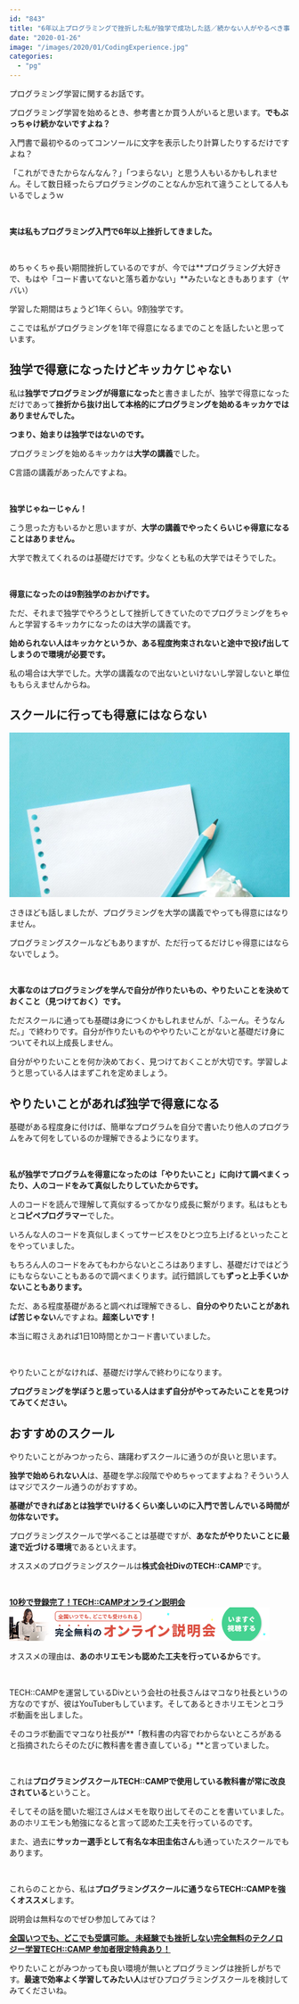 ```yaml
---
id: "843"
title: "6年以上プログラミングで挫折した私が独学で成功した話／続かない人がやるべき事"
date: "2020-01-26"
image: "/images/2020/01/CodingExperience.jpg"
categories: 
  - "pg"
---
```


プログラミング学習に関するお話です。

プログラミング学習を始めるとき、参考書とか買う人がいると思います。**でもぶっちゃけ続かないですよね？**

入門書で最初やるのってコンソールに文字を表示したり計算したりするだけですよね？

「これができたからなんなん？」「つまらない」と思う人もいるかもしれません。そして数日経ったらプログラミングのことなんか忘れて違うことしてる人もいるでしょうｗ

 

**実は私もプログラミング入門で6年以上挫折してきました。**

 

めちゃくちゃ長い期間挫折しているのですが、今では**プログラミング大好きで、もはや「コード書いてないと落ち着かない」**みたいなときもあります（ヤバい）

学習した期間はちょうど1年くらい。9割独学です。

ここでは私がプログラミングを1年で得意になるまでのことを話したいと思っています。

## 独学で得意になったけどキッカケじゃない

私は**独学でプログラミングが得意になった**と書きましたが、独学で得意になっただけであって**挫折から抜け出して本格的にプログラミングを始めるキッカケではありませんでした。**

**つまり、始まりは独学ではないのです。**

プログラミングを始めるキッカケは**大学の講義**でした。

C言語の講義があったんですよね。

 

**独学じゃねーじゃん！**

こう思った方もいるかと思いますが、**大学の講義でやったくらいじゃ得意になることはありません。**

大学で教えてくれるのは基礎だけです。少なくとも私の大学ではそうでした。

 

**得意になったのは9割独学のおかげです。**

ただ、それまで独学でやろうとして挫折してきていたのでプログラミングをちゃんと学習するキッカケになったのは大学の講義です。

**始められない人はキッカケというか、ある程度拘束されないと途中で投げ出してしまうので環境が必要です。**

私の場合は大学でした。大学の講義なので出ないといけないし学習しないと単位ももらえませんからね。

## スクールに行っても得意にはならない

![](/images/2019/12/paper_and_enpitsu.jpg)

さきほども話しましたが、プログラミングを大学の講義でやっても得意にはなりません。

プログラミングスクールなどもありますが、ただ行ってるだけじゃ得意にはならないでしょう。

 

**大事なのはプログラミングを学んで自分が作りたいもの、やりたいことを決めておくこと（見つけておく）です。**

ただスクールに通っても基礎は身につくかもしれませんが、「ふーん。そうなんだ。」で終わりです。自分が作りたいものややりたいことがないと基礎だけ身についてそれ以上成長しません。

自分がやりたいことを何か決めておく、見つけておくことが大切です。学習しようと思っている人はまずこれを定めましょう。

## やりたいことがあれば独学で得意になる

基礎がある程度身に付けば、簡単なプログラムを自分で書いたり他人のプログラムをみて何をしているのか理解できるようになります。

 

**私が独学でプログラムを得意になったのは「やりたいこと」に向けて調べまくったり、人のコードをみて真似したりしていたからです。**

人のコードを読んで理解して真似するってかなり成長に繋がります。私はもともと**コピペプログラマー**でした。

いろんな人のコードを真似しまくってサービスをひとつ立ち上げるといったことをやっていました。

もちろん人のコードをみてもわからないところはありますし、基礎だけではどうにもならないこともあるので調べまくります。試行錯誤しても**ずっと上手くいかないこともあります。**

ただ、ある程度基礎があると調べれば理解できるし、**自分のやりたいことがあれば苦じゃない**んですよね。**超楽しいです！**

本当に暇さえあれば1日10時間とかコード書いていました。

 

やりたいことがなければ、基礎だけ学んで終わりになります。

**プログラミングを学ぼうと思っている人はまず自分がやってみたいことを見つけてみてください。**

## おすすめのスクール

やりたいことがみつかったら、躊躇わずスクールに通うのが良いと思います。

**独学で始められない人**は、基礎を学ぶ段階でやめちゃってますよね？そういう人はマジでスクール通うのがおすすめ。

**基礎ができればあとは独学でいけるくらい楽しいのに入門で苦しんでいる時間が勿体ないです。**

プログラミングスクールで学べることは基礎ですが、**あなたがやりたいことに最速で近づける環境**であるといえます。

オススメのプログラミングスクールは**株式会社DivのTECH::CAMP**です。

 

**[10秒で登録完了！TECH::CAMPオンライン説明会](https://px.a8.net/svt/ejp?a8mat=3B5EB3+FNTJFE+3JWG+HY7W2)** [![](/images/2020/01/techcamp-online.png)](https://px.a8.net/svt/ejp?a8mat=3B5EB3+FNTJFE+3JWG+HX5B5)

オススメの理由は、**あのホリエモンも認めた工夫を行っているから**です。

 

TECH::CAMPを運営しているDivという会社の社長さんはマコなり社長というの方なのですが、彼はYouTuberもしています。そしてあるときホリエモンとコラボ動画を出しました。

そのコラボ動画でマコなり社長が**「教科書の内容でわからないところがあると指摘されたらそのたびに教科書を書き直している」**と言っていました。

 

これは**プログラミングスクールTECH::CAMPで使用している教科書が常に改良されている**ということ。

そしてその話を聞いた堀江さんはメモを取り出してそのことを書いていました。あのホリエモンも勉強になると言って認めた工夫を行っているのです。

また、過去に**サッカー選手として有名な本田圭佑さん**も通っていたスクールでもあります。

 

これらのことから、私は**プログラミングスクールに通うならTECH::CAMPを強くオススメ**します。

説明会は無料なのでぜひ参加してみては？

**[全国いつでも、どこでも受講可能。 未経験でも挫折しない完全無料のテクノロジー学習TECH::CAMP 参加者限定特典あり！](https://px.a8.net/svt/ejp?a8mat=3B5EB3+FNTJFE+3JWG+HVNAR)** 

やりたいことがみつかっても良い環境が無いとプログラミングは挫折しがちです。**最速で効率よく学習してみたい人**はぜひプログラミングスクールを検討してみてくださいね。
